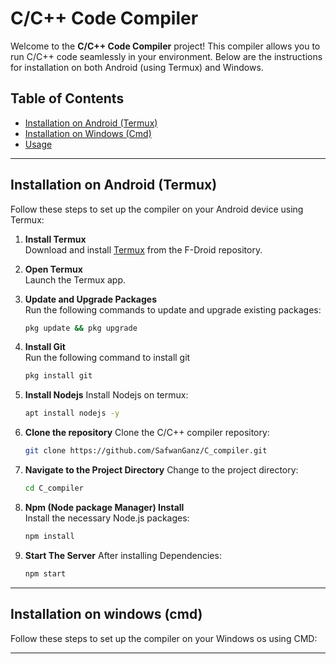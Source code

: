# C/C++ Code Compiler

Welcome to the **C/C++ Code Compiler** project! This compiler allows you to run C/C++ code seamlessly in your environment. Below are the instructions for installation on both Android (using Termux) and Windows.

## Table of Contents
- [Installation on Android (Termux)](#installation-on-android-termux)
- [Installation on Windows (Cmd)](#installation-on-wundows-cmd)
- [Usage](#usage)

---

## Installation on Android (Termux)

Follow these steps to set up the compiler on your Android device using Termux:

1. **Install Termux**  
   Download and install [Termux](https://f-droid.org/en/packages/com.termux/) from the F-Droid repository.

2. **Open Termux**  
   Launch the Termux app.

3. **Update and Upgrade Packages**  
   Run the following commands to update and upgrade existing packages:
   ```bash
   pkg update && pkg upgrade

4. **Install Git**  
   Run the following command to install git
   ```bash
   pkg install git

5. **Install Nodejs**
   Install Nodejs on termux:
   ```bash
   apt install nodejs -y
   
6. **Clone the repository**
   Clone the C/C++ compiler repository:
   ```bash
   git clone https://github.com/SafwanGanz/C_compiler.git

7. **Navigate to the Project Directory**
   Change to the project directory:
   ```bash
   cd C_compiler
   
8. **Npm (Node package Manager) Install**  
   Install the necessary Node.js packages:
   ```bash
   npm install

9. **Start The Server**
   After installing Dependencies:
   ```bash
   npm start

---

## Installation on windows (cmd)

Follow these steps to set up the compiler on your Windows os using CMD:

---
